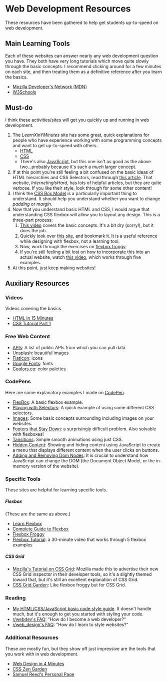 # Web Development Resources
These resources have been gathered to help get students up-to-speed on web development.

## Main Learning Tools
Each of these websites can answer nearly any web development question you have.  They both have very long tutorials which move quite slowly through the basic concepts.  I recommend clicking around for a few minutes on each site, and then treating them as a definitive reference after you learn the basics.
* [Mozilla Developer's Network (MDN)](https://developer.mozilla.org/en-US/docs/Learn)
* [W3Schools](https://www.w3schools.com/)

## Must-do
I think these activities/sites will get you quickly up and running in web development.
1. The _LearnXinYMinutes_ site has some great, quick explanations for people who have experience working with some programming concepts and want to get up-to-speed with others.
    * [HTML](https://learnxinyminutes.com/docs/html/)
    * [CSS](https://learnxinyminutes.com/docs/css/)
    * There's also [JavaScript](https://learnxinyminutes.com/docs/javascript/), but this one isn't as good as the above two...probably because it's such a _much_ larger concept.
1. If at this point you're still feeling a bit confused on the basic ideas of HTML hierarchies and CSS Selectors, read through [this article](https://internetingishard.com/html-and-css/basic-web-pages/).  That website, _InternetingIsHard_, has lots of helpful articles, but they are quite verbose.  If you like their style, look through for some other content!
1. I think the [CSS Box Model](https://www.w3schools.com/css/css_boxmodel.asp) is a particularly important thing to understand.  It should help you understand whether you want to change _padding_ or _margin_.
1. Now that you understand basic HTML and CSS, I would argue that understanding CSS flexbox will allow you to layout any design.  This is a three-part process:
    1. [This video](https://youtube.com/watch?v=4GaHn08BXQw) covers the basic concepts.  It's a bit dry (sorry!), but it does the job.
    1. Quickly look over [this site](https://css-tricks.com/snippets/css/a-guide-to-flexbox/), and bookmark it.  It is a useful reference while designing with flexbox, not a learning tool.
    1. Now, work through the exercises on [flexbox froggy](https://flexboxfroggy.com/).
    1. If you're still feeling a bit lost on how to incorporate this into an actual website, watch [this video](https://www.youtube.com/watch?v=k32voqQhODc), which works through five examples.
1. At this point, just keep making websites!
<!-- * Basic CSS concepts: [Syntax and Selectors](https://www.w3schools.com/css/css_syntax.asp) and [how to include it](https://www.w3schools.com/css/css_howto.asp). -->

## Auxiliary Resources
### Videos
Videos covering the basics.
* [HTML in 15 Minutes](https://www.youtube.com/watch?v=Ggh_y-33Eso)
* [CSS Tutorial Part 1](https://www.youtube.com/watch?v=I-rTKuEhrCM)

### Free Web Content
* [APIs](https://github.com/toddmotto/public-apis): A list of public APIs from which you can pull data.
* [Unsplash](https://unsplash.com/): beautiful images
* [FlatIcon](https://www.flaticon.com/): icons
* [Google Fonts](https://fonts.google.com/): fonts
* [Coolors.co](https://coolors.co/): color palettes

### CodePens
Here are some explanatory examples I made on [CodePen](https://codepen.io/).
* [FlexBox](https://codepen.io/nicholaszufelt/pen/KeOaZR): A basic flexbox example.
* [Playing with Selectors](https://codepen.io/nicholaszufelt/pen/JZgbZa): A quick example of using some different CSS selectors.
* [Images](https://codepen.io/nicholaszufelt/pen/GGVvKv): Some basic concepts surrounding including images on your websites.
* [Footers that Stay Down](https://codepen.io/nicholaszufelt/pen/VBbRGG): a surprisingly difficult problem.  Also solvable with flexboxes!
* [Tansitions](https://codepen.io/nicholaszufelt/pen/bjbavx): Simple smooth animations using just CSS.
* [Hidden Content](https://codepen.io/nicholaszufelt/pen/XBKWjw): Showing and hiding content using JavaScript to create a menu that displays different content when the user clicks on buttons.
* [Adding and Removing Dom Nodes](https://codepen.io/nicholaszufelt/pen/OwRWNb): It is crucial to understand how JavaScript can change the DOM (the Document Object Model, or the in-memory version of the website).

### Specific Tools
These sites are helpful for learning specific tools.

##### Flexbox
(These are the same as above.)
* [Learn Flexbox](https://youtube.com/watch?v=4GaHn08BXQw)
* [Complete Guide to Flexbox](https://css-tricks.com/snippets/css/a-guide-to-flexbox/)
* [Flexbox Froggy](https://flexboxfroggy.com/)
* [Flexbox Tutorial](https://www.youtube.com/watch?v=k32voqQhODc): a 30-minute video that works through 5 flexbox examples

##### CSS Grid
* [Mozilla's Tutorial on CSS Grid](https://mozilladevelopers.github.io/playground/css-grid): Mozilla made this to advertise their new CSS Grid inspector in their developer tools, so it's a slightly themed toward that, but it's still an excellent explanation of CSS Grid.
* [CSS Grid Garden](http://cssgridgarden.com/): Like flexbox froggy but for CSS Grid.

### Reading
* [My HTML/CSS/JavaScript basic code style guide](https://github.com/nzufelt/ace10_summer2018/blob/master/webdev_code_style.md).  It doesn't handle much, but it's enough to get you started with styling your code.
* [r/webdev's FAQ](https://www.reddit.com/r/webdev/wiki/faq): "How do I become a web developer?"
* [r/web_design's FAQ](https://www.reddit.com/r/web_design/wiki/faq): "How do I learn to style websites?"

### Additional Resources
These are mostly fun, but they show off just impressive are the tools that you work with in web development.
* [Web Design in 4 Minutes](https://jgthms.com/web-design-in-4-minutes/)
* [CSS Zen Garden](http://www.csszengarden.com/)
* [Samuel Reed's Personal Page](http://strml.net/)
